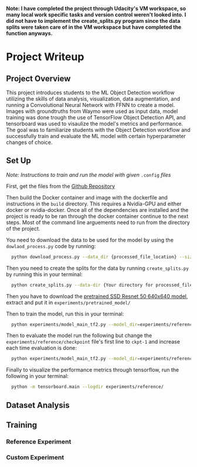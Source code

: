 __Note: I have completed the project through Udacity's VM workspace, so many local work specific tasks and version control weren't looked into. I did not have to implement the create_splits.py program since the data splits were taken care of in the VM workspace but have completed the function anyways.__ 
# Project Writeup

## Project Overview
This project introduces students to the ML Object Detection workflow utilizing the skills of data analysis, visualization, data augmentation, and running a Convolutional Neural Network with FFNN to create a model. Images with groundtruths from Waymo were used as input data, model training was done trough the use of TensorFlow Object Detection API, and tensorboard was used to visaulize the model's metrics and performance. The goal was to familiarize students with the Object Detection workflow and successfully train and evaluate the ML model with certain hyperparameter changes of choice.

## Set Up
*Note: Instructions to train and run the model with given* `.config` *files*

First, get the files from the [Github Repository](https://github.com/RuchitJathania/Object-Detection-in-an-Urban-Environment.git)

Then build the Docker container and image with the dockerfile and instructions in the `build` directory. This requires a Nvidia-GPU and either docker or nvidia-docker. 
Once all of the dependencies are installed and the project is ready to be ran through the docker container continue to the next steps. 
Most of the command line arguements need to run from the directory of the project.

You need to download the data to be used for the model by using the `dowlaod_process.py` code by running:
```bash
  python download_process.py --data_dir {processed_file_location} --size {number of files you want to download}
```
Then you need to create the splits for the data by running `create_splits.py` by running this in your terminal:
```bash
  python create_splits.py --data-dir {Your directory for processed_file_location}
```
Then you have to download the [pretrained SSD Resnet 50 640x640 model](http://download.tensorflow.org/models/object_detection/tf2/20200711/ssd_resnet50_v1_fpn_640x640_coco17_tpu-8.tar.gz), extract and put it in `experiments/pretrained_model/`

Then to train the model, run this in your terminal:
```bash
  python experiments/model_main_tf2.py --model_dir=experiments/reference/ --pipeline_config_path={Path of config file you want to use}
```

Then to evaluate the model run the following but change the `experiments/reference/checkpoint` file's first line to `ckpt-1` and increase each time evaluation is done:
```bash
  python experiments/model_main_tf2.py --model_dir=experiments/reference/ --pipeline_config_path={Path of config file you want to used to train} --checkpoint_dir=experiments/reference/
```

Finally to visualize the performance metrics through tensorflow, run the following in your terminal:
```bash
  python -m tensorboard.main --logdir experiments/reference/
```
## Dataset Analysis

## Training
### Reference Experiment
### Custom Experiment
